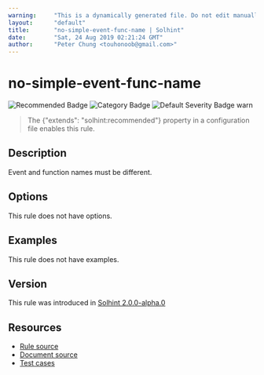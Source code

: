 ```yaml
---
warning:     "This is a dynamically generated file. Do not edit manually."
layout:      "default"
title:       "no-simple-event-func-name | Solhint"
date:        "Sat, 24 Aug 2019 02:21:24 GMT"
author:      "Peter Chung <touhonoob@gmail.com>"
---
```


# no-simple-event-func-name
![Recommended Badge](https://img.shields.io/badge/-Recommended-brightgreen)
![Category Badge](https://img.shields.io/badge/-Security%20Rules-informational)
![Default Severity Badge warn](https://img.shields.io/badge/Default%20Severity-warn-yellow)
> The {"extends": "solhint:recommended"} property in a configuration file enables this rule.


## Description
Event and function names must be different.

## Options
This rule does not have options.

## Examples
This rule does not have examples.

## Version
This rule was introduced in [Solhint 2.0.0-alpha.0](https://github.com/protofire/solhint/tree/v2.0.0-alpha.0)

## Resources
- [Rule source](https://github.com/protofire/solhint/tree/master/lib/rules/security/no-simple-event-func-name.js)
- [Document source](https://github.com/protofire/solhint/tree/master/docs/rules/security/no-simple-event-func-name.md)
- [Test cases](https://github.com/protofire/solhint/tree/master/test/rules/security/no-simple-event-func-name.js)
